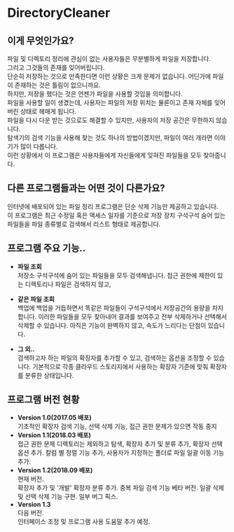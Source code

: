 # DirectoryCleaner


이게 무엇인가요?    
-----------
파일 및 디렉토리 정리에 관심이 없는 사용자들은 무분별하게 파일을 저장합니다.  
그리고 그것들의 존재를 잊어버립니다.  
단순히 저장하는 것으로 만족한다면 이런 상황은 크게 문제가 없습니다. 어딘가에 파일이 존재하는 것은 틀림이 없으니까요.  
하지만, 저장을 했다는 것은 언젠가 파일을 사용할 것임을 의미합니다.  
파일을 사용할 일이 생겼는데, 사용자는 파일의 저장 위치는 물론이고 존재 자체를 잊어버린 상태로 헤매게 됩니다.  
파일을 다시 다운 받는 것으로도 해결할 수 있지만, 사용자의 저장 공간은 무한하지 않습니다.  
탐색기의 검색 기능을 사용해 찾는 것도 하나의 방법이겠지만, 파일이 여러 개라면 이야기가 많이 다릅니다.  
이런 상황에서 이 프로그램은 사용자들에게 자신들에게 잊혀진 파일들을 모두 찾아줍니다.  
  

다른 프로그램들과는 어떤 것이 다른가요?    
-----------
인터넷에 배포되어 있는 파일 정리 프로그램은 단순 삭제 기능만 제공하고 있습니다.  
이 프로그램은 최근 수정일 혹은 액세스 일자를 기준으로 
저장 장치 구석구석 숨어 있는 파일들을 파일 종류별로 검색해서 리스트 형태로 제공합니다.
  
  
프로그램 주요 기능..    
-----------
- **파일 조회**  
저장소 구석구석에 숨어 있는 파일들을 모두 검색해냅니다.
접근 권한에 제한이 있는 디렉토리나 파일은 검색하지 않고, 
  
- **같은 파일 조회**  
백업에 백업을 거듭하면서 똑같은 파일들이 구석구석에서 저장공간의 용량을 차지합니다.
이러한 파일들을 모두 찾아내어 결과를 보여주고 전부 삭제하거나 선택해서 삭제할 수 있습니다.
아직은 기능이 완벽하지 않고, 속도가 느리다는 단점이 있습니다.
  
- **그 외..**  
검색하고자 하는 파일의 확장자를 추가할 수 있고, 검색하는 옵션을 조정할 수 있습니다.
기본적으로 각종 클라우드 스토리지에서 사용하는 확장자 기준에 맞춰 확장자를 분류한 상태입니다. 


프로그램 버전 현황    
-----------
- **Version 1.0(2017.05 배포)**  
기초적인 확장자 검색 기능, 선택 삭제 기능, 접근 권한 문제가 있으면 작동 중지
- **Version 1.1(2018.03 배포)**  
접근 권한 문제 디렉토리는 제외하고 탐색, 확장자 추가 및 분류 추가, 확장자 선택 옵션 추가.
칼럼 별 정렬 기능 추가, 사용자가 지정하는 폴더로 파일 일괄 이동 기능 추가.
- **Version 1.2(2018.09 배포)**  
현재 버전.  
확장자 추가 및 '개발' 확장자 분류 추가.
중복 파일 검색 기능 베타 버전.
일괄 삭제 및 선택 삭제 기능 구현.
일부 버그 픽스.
- **Version 1.3**  
다음 버전.  
인터페이스 조정 및 프로그램 사용 도움말 추가 예정.